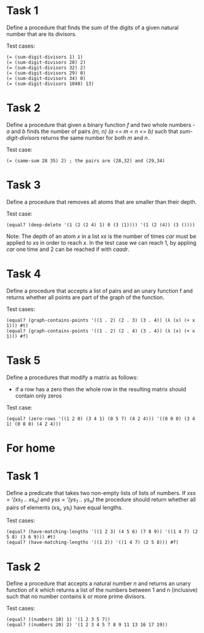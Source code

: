 # Task 1
Define a procedure that finds the sum of the digits of a given natural number that are its divisors.

Test cases:

    (= (sum-digit-divisors 1) 1)
    (= (sum-digit-divisors 28) 2)
    (= (sum-digit-divisors 32) 2)
    (= (sum-digit-divisors 29) 0)
    (= (sum-digit-divisors 34) 0)
    (= (sum-digit-divisors 1048) 13)

# Task 2
Define a procedure that given a binary function *f* and two whole numbers - *a* and *b* finds the number of pairs *(m, n) (a <= m < n <= b)* such that *sum-digit-divisors* returns the same number for both *m* and *n*.

Test case:

    (= (same-sum 28 35) 2) ; the pairs are (28,32) and (29,34)
    
# Task 3
Define a procedure that removes all atoms that are smaller than their depth.

Test case:

    (equal? (deep-delete '(1 (2 (2 4) 1) 0 (3 (1)))) '(1 (2 (4)) (3 ())))

Note: The depth of an atom *x* in a list *xs* is the number of times *car* must be applied to *xs* in order to reach *x*. In the test case we can reach 1, by appling *car* one time and 2 can be reached if with *caadr*.

# Task 4
Define a procedure that accepts a list of pairs and an unary function f and returns whether all points are part of the graph of the function.

Test cases:

    (equal? (graph-contains-points '((1 . 2) (2 . 3) (3 . 4)) (λ (x) (+ x 1))) #t)
    (equal? (graph-contains-points '((1 . 2) (2 . 4) (3 . 4)) (λ (x) (+ x 1))) #f)

# Task 5
Define a procedures that modify a matrix as follows:
 - if a row has a zero then the whole row in the resulting matrix should contain only zeros

Test case:

    (equal? (zero-rows '((1 2 0) (3 4 1) (0 5 7) (4 2 4))) '((0 0 0) (3 4 1) (0 0 0) (4 2 4)))
    
# For home
# Task 1
Define a predicate that takes two non-empty lists of lists of numbers. If *xss = '(xs<sub>1</sub> .. xs<sub>n</sub>)* and *yss = '(ys<sub>1</sub> .. ys<sub>n</sub>)* the procedure should return whether all pairs of elements (xs<sub>i</sub>, ys<sub>i</sub>) have equal lengths.

Test cases:

    (equal? (have-matching-lengths '((1 2 3) (4 5 6) (7 8 9)) '((1 4 7) (2 5 8) (3 6 9))) #t)
    (equal? (have-matching-lengths '((1 2)) '((1 4 7) (2 5 8))) #f)

# Task 2
Define a procedure that accepts a natural number *n* and returns an unary function of *k* which returns a list of the numbers between 1 and n (inclusive) such that no number contains k or more prime divisors.

Test cases:

    (equal? ((numbers 10) 1) '(1 2 3 5 7))
    (equal? ((numbers 20) 2) '(1 2 3 4 5 7 8 9 11 13 16 17 19))